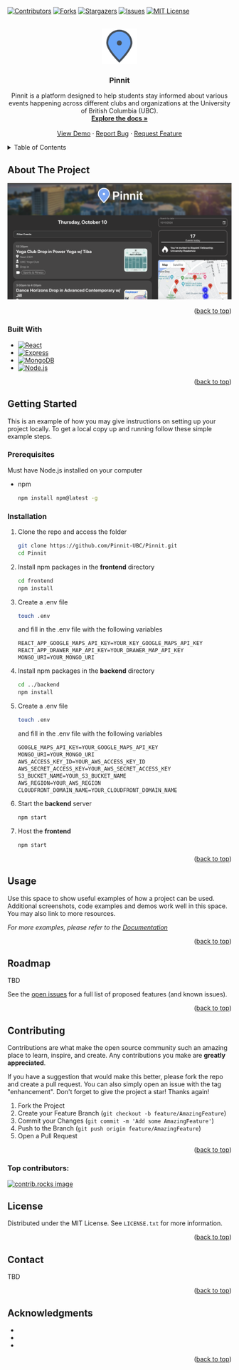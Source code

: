 <a id="readme-top"></a>

<!-- PROJECT SHIELDS -->
<!--
*** I'm using markdown "reference style" links for readability.
*** Reference links are enclosed in brackets [ ] instead of parentheses ( ).
*** See the bottom of this document for the declaration of the reference variables
*** for contributors-url, forks-url, etc. This is an optional, concise syntax you may use.
*** https://www.markdownguide.org/basic-syntax/#reference-style-links
-->

[![Contributors][contributors-shield]][contributors-url]
[![Forks][forks-shield]][forks-url]
[![Stargazers][stars-shield]][stars-url]
[![Issues][issues-shield]][issues-url]
[![MIT License][license-shield]][license-url]

<!-- PROJECT LOGO -->
<br />
<div align="center">
  <a href="https://github.com/Pinnit-UBC/Pinnit">
    <img src="./frontend/public/Favicon.png" alt="Logo" width="80" height="80">
  </a>

<h3 align="center">Pinnit</h3>

  <p align="center">
     Pinnit is a platform designed to help students stay informed about various events happening across different clubs and organizations at the University of British Columbia (UBC).
    <br />
    <a href="https://github.com/Pinnit-UBC/Pinnit"><strong>Explore the docs »</strong></a>
    <br />
    <br />
    <a href="https://github.com/Pinnit-UBC/Pinnit">View Demo</a>
    ·
    <a href="https://github.com/Pinnit-UBC/Pinnit/issues/new?labels=bug&template=bug-report---.md">Report Bug</a>
    ·
    <a href="https://github.com/Pinnit-UBC/Pinnit/issues/new?labels=enhancement&template=feature-request---.md">Request Feature</a>
  </p>
</div>

<!-- TABLE OF CONTENTS -->
<details>
  <summary>Table of Contents</summary>
  <ol>
    <li>
      <a href="#about-the-project">About The Project</a>
      <ul>
        <li><a href="#built-with">Built With</a></li>
      </ul>
    </li>
    <li>
      <a href="#getting-started">Getting Started</a>
      <ul>
        <li><a href="#prerequisites">Prerequisites</a></li>
        <li><a href="#installation">Installation</a></li>
      </ul>
    </li>
    <li><a href="#usage">Usage</a></li>
    <li><a href="#roadmap">Roadmap</a></li>
    <li><a href="#contributing">Contributing</a></li>
    <li><a href="#license">License</a></li>
    <li><a href="#contact">Contact</a></li>
    <li><a href="#acknowledgments">Acknowledgments</a></li>
  </ol>
</details>

<!-- ABOUT THE PROJECT -->

## About The Project

[![Product Name Screen Shot][product-screenshot]](https://example.com)

<!-- Here's a blank template to get started: To avoid retyping too much info. Do a search and replace with your text editor for the following: -->
<!-- `Pinnit-UBC`, `Pinnit`, `twitter_handle`, `linkedin_username`, `email_client`, `email`, `project_name`, `project_description` -->

<p align="right">(<a href="#readme-top">back to top</a>)</p>

### Built With

- [![React][React.js]][React-url]
- [![Express][Express.js]][Express-url]
- [![MongoDB][MongoDB]][MongoDB-url]
- [![Node.js][Node.js]][Node-url]

<p align="right">(<a href="#readme-top">back to top</a>)</p>

<!-- GETTING STARTED -->

## Getting Started

This is an example of how you may give instructions on setting up your project locally.
To get a local copy up and running follow these simple example steps.

### Prerequisites

Must have Node.js installed on your computer

- npm
  ```sh
  npm install npm@latest -g
  ```

### Installation

1. Clone the repo and access the folder
   ```sh
   git clone https://github.com/Pinnit-UBC/Pinnit.git
   cd Pinnit
   ```
2. Install npm packages in the **frontend** directory
   ```sh
   cd frontend
   npm install
   ```
3. Create a .env file

   ```sh
   touch .env
   ```

   and fill in the .env file with the following variables

   ```env
   REACT_APP_GOOGLE_MAPS_API_KEY=YOUR_KEY_GOOGLE_MAPS_API_KEY
   REACT_APP_DRAWER_MAP_API_KEY=YOUR_DRAWER_MAP_API_KEY
   MONGO_URI=YOUR_MONGO_URI
   ```

4. Install npm packages in the **backend** directory

   ```sh
   cd ../backend
   npm install
   ```

5. Create a .env file

   ```sh
   touch .env
   ```

   and fill in the .env file with the following variables

   ```env
   GOOGLE_MAPS_API_KEY=YOUR_GOOGLE_MAPS_API_KEY
   MONGO_URI=YOUR_MONGO_URI
   AWS_ACCESS_KEY_ID=YOUR_AWS_ACCESS_KEY_ID
   AWS_SECRET_ACCESS_KEY=YOUR_AWS_SECRET_ACCESS_KEY
   S3_BUCKET_NAME=YOUR_S3_BUCKET_NAME
   AWS_REGION=YOUR_AWS_REGION
   CLOUDFRONT_DOMAIN_NAME=YOUR_CLOUDFRONT_DOMAIN_NAME
   ```

6. Start the **backend** server

   ```bash
   npm start
   ```

7. Host the **frontend**
   ```bash
   npm start
   ```

<p align="right">(<a href="#readme-top">back to top</a>)</p>

<!-- USAGE EXAMPLES -->

## Usage

Use this space to show useful examples of how a project can be used. Additional screenshots, code examples and demos work well in this space. You may also link to more resources.

_For more examples, please refer to the [Documentation](https://example.com)_

<p align="right">(<a href="#readme-top">back to top</a>)</p>

<!-- ROADMAP -->

## Roadmap

TBD

See the [open issues](https://github.com/Pinnit-UBC/Pinnit/issues) for a full list of proposed features (and known issues).

<p align="right">(<a href="#readme-top">back to top</a>)</p>

<!-- CONTRIBUTING -->

## Contributing

Contributions are what make the open source community such an amazing place to learn, inspire, and create. Any contributions you make are **greatly appreciated**.

If you have a suggestion that would make this better, please fork the repo and create a pull request. You can also simply open an issue with the tag "enhancement".
Don't forget to give the project a star! Thanks again!

1. Fork the Project
2. Create your Feature Branch (`git checkout -b feature/AmazingFeature`)
3. Commit your Changes (`git commit -m 'Add some AmazingFeature'`)
4. Push to the Branch (`git push origin feature/AmazingFeature`)
5. Open a Pull Request

<p align="right">(<a href="#readme-top">back to top</a>)</p>

### Top contributors:

<a href="https://github.com/Pinnit-UBC/Pinnit/graphs/contributors">
  <img src="https://contrib.rocks/image?repo=Pinnit-UBC/Pinnit" alt="contrib.rocks image" />
</a>

<!-- LICENSE -->

## License

Distributed under the MIT License. See `LICENSE.txt` for more information.

<p align="right">(<a href="#readme-top">back to top</a>)</p>

<!-- CONTACT -->

## Contact

TBD

<p align="right">(<a href="#readme-top">back to top</a>)</p>

<!-- ACKNOWLEDGMENTS -->

## Acknowledgments

- []()
- []()
- []()

<p align="right">(<a href="#readme-top">back to top</a>)</p>

<!-- MARKDOWN LINKS & IMAGES -->
<!-- https://www.markdownguide.org/basic-syntax/#reference-style-links -->

[contributors-shield]: https://img.shields.io/github/contributors/Pinnit-UBC/Pinnit.svg?style=for-the-badge
[contributors-url]: https://github.com/Pinnit-UBC/Pinnit/graphs/contributors
[forks-shield]: https://img.shields.io/github/forks/Pinnit-UBC/Pinnit.svg?style=for-the-badge
[forks-url]: https://github.com/Pinnit-UBC/Pinnit/network/members
[stars-shield]: https://img.shields.io/github/stars/Pinnit-UBC/Pinnit.svg?style=for-the-badge
[stars-url]: https://github.com/Pinnit-UBC/Pinnit/stargazers
[issues-shield]: https://img.shields.io/github/issues/Pinnit-UBC/Pinnit.svg?style=for-the-badge
[issues-url]: https://github.com/Pinnit-UBC/Pinnit/issues
[license-shield]: https://img.shields.io/github/license/Pinnit-UBC/Pinnit.svg?style=for-the-badge
[license-url]: https://github.com/Pinnit-UBC/Pinnit/LICENSE.md
[linkedin-shield]: https://img.shields.io/badge/-LinkedIn-black.svg?style=for-the-badge&logo=linkedin&colorB=555
[linkedin-url]: https://linkedin.com/in/linkedin_username
[product-screenshot]: images/screenshot.png
[React.js]: https://img.shields.io/badge/React-20232A?style=for-the-badge&logo=react&logoColor=61DAFB
[React-url]: https://reactjs.org/
[Express.js]: https://img.shields.io/badge/Express.js-000000?style=for-the-badge&logo=express&logoColor=fff
[Express-url]: https://expressjs.com/
[MongoDB]: https://img.shields.io/badge/-MongoDB-13aa52?style=for-the-badge&logo=mongodb&logoColor=white
[MongoDB-url]: https://www.mongodb.com/
[Node.js]: https://img.shields.io/badge/node.js-339933?style=for-the-badge&logo=Node.js&logoColor=white
[Node-url]: https://nodejs.org/en
